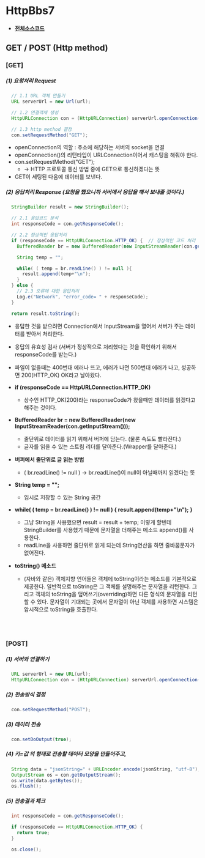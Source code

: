 # HttpBbs7

- **[전체소스코드](https://github.com/mdy0501/Study/blob/master/Android/Mini%20Project/HttpBbs7/app/src/main/java/com/mdy/android/httpbbs7/MainActivity.java)**

##  GET / POST (Http method)
### [GET]
##### (1) 요청처리 Request
```java
  // 1.1 URL 객체 만들기
  URL serverUrl = new Url(url);

  // 1.2 연결객체 생성
  HttpURLConnection con = (HttpURLConnection) serverUrl.openConnection();

  // 1.3 http method 결정
  con.setRequestMethod("GET");
```
- openConnection의 역할 : 주소에 해당하는 서버의 socket을 연결
- openConnection()의 리턴타입이 URLConnection이어서 캐스팅을 해줘야 한다.
- con.setRequestMethod("GET");
  - -> HTTP 프로토콜 통신 방법 중에 GET으로 통신하겠다는 뜻
- GET이 세팅된 다음에 데이터를 보낸다.

##### (2) 응답처리 Response (요청을 했으니까 서버에서 응답을 해서 보내줄 것이다.)          
```java
  StringBuilder result = new StringBuilder();

  // 2.1 응답코드 분석
  int responseCode = con.getResponseCode();

  // 2.2 정상적인 응답처리
  if (responseCode == HttpURLConnection.HTTP_OK) {  // 정상적인 코드 처리
    BufferedReader br = new BufferedReader(new InputStreamReader(con.getInputStream()));

    String temp = "";

    while( ( temp = br.readLine() ) != null ){
      result.append(temp+"\n");
    }
  } else {
    // 2.3 오류에 대한 응답처리
    Log.e("Network", "error_code= " + responseCode);
  }

  return result.toString();
```
- 응답한 것을 받으려면 Connection에서 InputStream을 열어서 서버가 주는 데이터를 받아서 처리한다.
- 응답의 유효성 검사 (서버가 정상적으로 처리했다는 것을 확인하기 위해서 responseCode를 받는다.)
- 파일이 없을때는 400번대 에러나 뜨고, 에러가 나면 500번대 에러가 나고, 성공하면 200(HTTP_OK) OK라고 날아왔다.

- **if (responseCode == HttpURLConnection.HTTP_OK)**
  - 상수인 HTTP_OK(200)라는 responseCode가 왔을때만 데이터를 읽겠다고 해주는 것이다.
- **BufferedReader br = new BufferedReader(new InputStreamReader(con.getInputStream()));**
  - 줄단위로 데이터를 읽기 위해서 버퍼에 담는다. (물론 속도도 빨라진다.)
  - 글자를 읽을 수 있는 스트림 리더를 달아준다.(Wrapper를 달아준다.)
- **버퍼에서 줄단위로 글 읽는 방법**
  - ( br.readLine() != null )  -> br.readLine()이 null이 아닐때까지 읽겠다는 뜻
- **String temp = "";**
  - 임시로 저장할 수 있는 String 공간
- **while( ( temp = br.readLine() ) != null ) {
  result.append(temp+"\n");
}**
  - 그냥 String을 사용했으면 result = result + temp; 이렇게 할텐데 StringBuilder를 사용했기 때문에 문자열을 더해주는 메소드 append()를 사용한다.
  - readLine을 사용하면 줄단위로 읽게 되는데 String연산을 하면 줄바꿈문자가 없어진다.
- **toString() 메소드**
  - (자바와 같은) 객체지향 언어들은 객체에 toString이라는 메소드를 기본적으로 제공한다.
        일반적으로 toString은 그 객체를 설명해주는 문자열을 리턴한다.
        그리고 객체의 toString을 덮어쓰기(overriding)하면 다른 형식의 문자열을 리턴할 수 있다.
        문자열이 기대되는 곳에서 문자열이 아닌 객체를 사용하면 시스템은 암시적으로 toString을 호출한다.


<br>
<br>

### [POST]
##### (1) 서버와 연결하기
```java
  URL serverUrl = new URL(url);
  HttpURLConnection con = (HttpURLConnection) serverUrl.openConnection();
```

##### (2) 전송방식 결정
```java
  con.setRequestMethod("POST");
```

##### (3) 데이터 전송
```java
  con.setDoOutput(true);
```

##### (4) 키=값 의 형태로 전송할 데이터 모양을 만들어주고,
```java
  String data = "jsonString=" + URLEncoder.encode(jsonString, "utf-8");
  OutputStream os = con.getOutputStream();
  os.write(data.getBytes());
  os.flush();
```

##### (5) 전송결과 체크
```java
  int responseCode = con.getResponseCode();

  if (responseCode == HttpURLConnection.HTTP_OK) {
    return true;
  }

  os.close();
```
